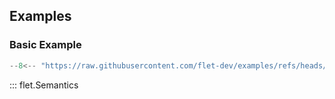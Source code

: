 ## Examples

### Basic Example

```python
--8<-- "https://raw.githubusercontent.com/flet-dev/examples/refs/heads/v1-docs/python/controls/semantics/basic.py"
```

::: flet.Semantics
